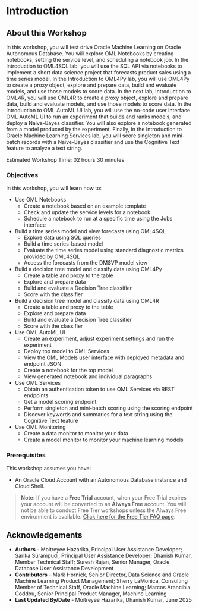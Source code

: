 # Introduction

## About this Workshop

In this workshop, you will test drive Oracle Machine Learning on Oracle Autonomous Database. You will explore OML Notebooks by creating notebooks, setting the service level, and scheduling a notebook job. In the Introduction to OML4SQL lab, you will use the SQL API via notebooks to implement a short data science project that forecasts product sales using a time series model. In the Introduction to OML4Py lab, you will use OML4Py to create a proxy object, explore and prepare data, build and evaluate models, and use those models to score data. In the next lab, Introduction to OML4R, you will use OML4R to create a proxy object, explore and prepare data, build and evaluate models, and use those models to score data.  In the Introduction to OML AutoML UI lab, you will use the no-code user interface OML AutoML UI to run an experiment that builds and ranks models, and deploy a Naive-Bayes classifier. You will also explore a notebook generated from a model produced by the experiment. Finally, in the Introduction to Oracle Machine Learning Services lab, you will score singleton and mini-batch records with a Naive-Bayes classifier and use the Cognitive Text feature to analyze a text string.

Estimated Workshop Time: 02 hours 30 minutes

### Objectives

In this workshop, you will learn how to:

* Use OML Notebooks
    * Create a notebook based on an example template
    * Check and update the service levels for a notebook
    * Schedule a notebook to run at a specific time using the Jobs interface
* Build a time series model and view forecasts using OML4SQL
    * Explore data using SQL queries
    * Build a time series-based model
    * Evaluate the time series model using standard diagnostic metrics provided by OML4SQL
    * Access the forecasts from the DM$VP model view
* Build a decision tree model and classify data using OML4Py
    * Create a table and proxy to the table
    * Explore and prepare data
    * Build and evaluate a Decision Tree classifier
    * Score with the classifier
* Build a decision tree model and classify data using OML4R
    * Create a table and proxy to the table
    * Explore and prepare data
    * Build and evaluate a Decision Tree classifier
    * Score with the classifier
* Use OML AutoML UI
    * Create an experiment, adjust experiment settings and run the experiment
    * Deploy top model to OML Services
    * View the OML Models user interface with deployed metadata and endpoint JSON
    * Create a notebook for the top model
    * View generated notebook and individual paragraphs
* Use OML Services
    * Obtain an authentication token to use OML Services via REST endpoints
    * Get a model scoring endpoint
    * Perform singleton and mini-batch scoring using the scoring endpoint
    * Discover keywords and summaries for a text string using the Cognitive Text feature
* Use OML Monitoring
    * Create a data monitor to monitor your data
    * Create a model monitor to monitor your machine learning models

### Prerequisites

This workshop assumes you have:
* An Oracle Cloud Account with an Autonomous Database instance and Cloud Shell.

> **Note:** If you have a **Free Trial** account, when your Free Trial expires your account will be converted to an **Always Free** account. You will not be able to conduct Free Tier workshops unless the Always Free environment is available. [Click here for the Free Tier FAQ page](https://www.oracle.com/cloud/free/faq.html).

## Acknowledgements

* **Authors** - Moitreyee Hazarika, Principal User Assistance Developer; Sarika Surampudi, Principal User Assistance Developer; Dhanish Kumar, Member Technical Staff; Suresh Rajan, Senior Manager, Oracle Database User Assistance Development
* **Contributors** -  Mark Hornick, Senior Director, Data Science and Oracle Machine Learning Product Management; Sherry LaMonica, Consulting Member of Technical Staff, Oracle Machine Learning; Marcos Arancibia Coddou, Senior Principal Product Manager, Machine Learning
* **Last Updated By/Date** - Moitreyee Hazarika, Dhanish Kumar, June 2025
